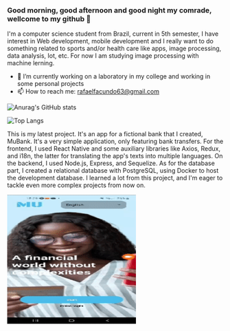 ### Good morning, good afternoon and good night my comrade, wellcome to my github 👋

  I'm a computer science student from Brazil, current in 5th semester, I have interest in Web development, mobile development and I really want to do something related to sports and/or health care like apps, image processing, data analysis, Iot, etc.
  For now I am studying image processing with machine lerning.
  
  - 🔭 I’m currently working on a laboratory in my college and working in some personal projects
  - 📫 How to reach me: rafaelfacundo63@gmail.com


  ![Anurag's GitHub stats](https://github-readme-stats.vercel.app/api?username=rafaelFacundo&show_icons=true&theme=dark)


  ![Top Langs](https://github-readme-stats.vercel.app/api/top-langs/?username=rafaelFacundo&layout=compact&theme=dark)

  This is my latest project. It's an app for a fictional bank that I created, MuBank. It's a very simple application, only featuring bank transfers. For the frontend, I used React Native and some auxiliary libraries like Axios, Redux, and i18n, the latter for translating the app's texts into multiple languages. On the backend, I used Node.js, Express, and Sequelize. As for the database part, I created a relational database with PostgreSQL, using Docker to host the development database. I learned a lot from this project, and I'm eager to tackle even more complex projects from now on.

<img width="300" height="300" src="./part1(1).gif">
